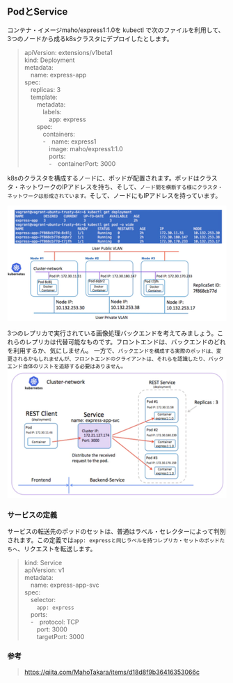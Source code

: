 ## PodとService  
コンテナ・イメージmaho/express1:1.0を kubectl で次のファイルを利用して、3つのノードから成るk8sクラスタにデプロイしたとします。
  >apiVersion: extensions/v1beta1   
  kind: Deployment   
  metadata:   
  &emsp;name: express-app   
  spec:   
  &emsp;replicas: 3   
  &emsp;template:   
  &emsp;&emsp;metadata:   
  &emsp;&emsp;&emsp;labels:   
  &emsp;&emsp;&emsp;&emsp;app: express    
  &emsp;&emsp;spec:   
  &emsp;&emsp;&emsp;containers:   
  &emsp;&emsp;&emsp;-&emsp;name: express1  
  &emsp;&emsp;&emsp;&emsp;image: maho/express1:1.0    
  &emsp;&emsp;&emsp;&emsp;ports:  
  &emsp;&emsp;&emsp;&emsp;-&emsp;containerPort: 3000   

k8sのクラスタを構成するノードに、ポッドが配置されます。ポッドはクラスタ・ネットワークのIPアドレスを持ち、そして、```ノード間を横断する様にクラスタ・ネットワークは形成されています。```そして、ノードにもIPアドレスを持っています。   

<img src="../img/110_02.png"></img>  

3つのレプリカで実行されている画像処理バックエンドを考えてみましょう。これらのレプリカは代替可能なものです。フロントエンドは、バックエンドのどれを利用するか、気にしません。 一方で、```バックエンドを構成する実際のポッドは、変更されるかもしれませんが、フロントエンドのクライアントは、それらを認識したり、バックエンド自体のリストを追跡する必要はありません。```  
<img src="../img/110_01.png"></img>  

### サービスの定義
サービスの転送先のポッドのセットは、普通はラベル・セレクターによって判別されます。この定義では```app: expressと同じラベルを持つレプリカ・セットのポッドたちへ```、リクエストを転送します。  
>kind: Service   
apiVersion: v1    
metadata:   
&emsp;name: express-app-svc   
spec:   
&emsp;selector:   
&emsp;&emsp;```app: express```  
&emsp;ports:  
&emsp;-&emsp;protocol: TCP  
&emsp;&emsp;port: 3000  
&emsp;&emsp;targetPort: 3000  

### 参考
> https://qiita.com/MahoTakara/items/d18d8f9b36416353066c